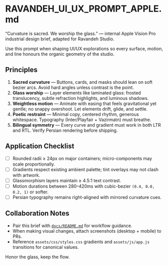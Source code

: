# RAVANDEH_UI_UX_PROMPT_APPLE.md

“Curvature is sacred. We worship the glass.” — internal Apple Vision Pro industrial design brief, adapted for Ravandeh Studio.

Use this prompt when shaping UI/UX explorations so every surface, motion, and line honours the organic geometry of the studio.

## Principles
1. **Sacred curvature** — Buttons, cards, and masks should lean on soft bezier arcs. Avoid hard angles unless contrast is the point.
2. **Glass worship** — Layer elements like laminated glass: frosted translucency, subtle refraction highlights, and luminous shadows.
3. **Weightless motion** — Animate with easing that feels gravitational yet gentle; no snappy overshoot. Let elements drift, glide, and settle.
4. **Poetic restraint** — Minimal copy, centered rhythm, generous whitespace. Typography (Inter/Playfair + Vazirmatn) must breathe.
5. **Bilingual symmetry** — Every curve and gradient must work in both LTR and RTL. Verify Persian rendering before shipping.

## Application Checklist
- [ ] Rounded radii ≥ 24px on major containers; micro-components may scale proportionally.
- [ ] Gradients respect existing ambient palette; tint overlays may not clash with artwork.
- [ ] Glassmorphism layers maintain ≥ 4.5:1 text contrast.
- [ ] Motion durations between 280–420ms with cubic-bezier `(0.4, 0.0, 0.2, 1)` or softer.
- [ ] Persian typography remains right-aligned with mirrored curvature cues.

## Collaboration Notes
- Pair this brief with [`docs/README.md`](./README.md) for workflow guidance.
- When making visual changes, attach screenshots (desktop + mobile) to PRs.
- Reference `assets/css/styles.css` gradients and `assets/js/app.js` transitions for canonical values.

Honor the glass, keep the flow.
